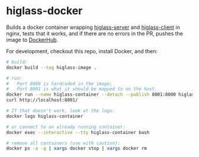 # higlass-docker

Builds a docker container wrapping 
[higlass-server](https://github.com/hms-dbmi/higlass-server) and 
[higlass-client](https://github.com/hms-dbmi/higlass) in nginx,
tests that it works, and if there are no errors in the PR,
pushes the image to [DockerHub](https://hub.docker.com/r/gehlenborglab/higlass-server/).

For development, checkout this repo, install Docker, and then:

```bash
# build:
docker build --tag higlass-image .

# run:
#   Port 8000 is hardcoded in the image;
#   Port 8001 is what it should be mapped to on the host.
docker run --name higlass-container --detach --publish 8001:8000 higlass-image
curl http://localhost:8001/

# If that doesn't work, look at the logs:
docker logs higlass-container

# or connect to an already running container:
docker exec --interactive --tty higlass-container bash

# remove all containers (use with caution):
docker ps -a -q | xargs docker stop | xargs docker rm
```
